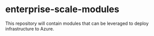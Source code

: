 # enterprise-scale-modules
This repository will contain modules that can be leveraged to deploy infrastructure to Azure. 
